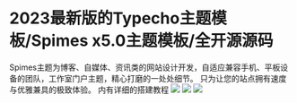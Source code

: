 # 2023最新版的Typecho主题模板/Spimes x5.0主题模板/全开源源码

Spimes主题为博客、自媒体、资讯类的网站设计开发，自适应兼容手机、平板设备的团队，工作室门户主题，精心打磨的一处处细节。
只为让您的站点拥有速度与优雅兼具的极致体验。
内有详细的搭建教程
[![](https://wukongymw.com/wp-content/uploads/2023/04/1681389991-f7f4262a782a710.png)](https://wukongymw.com/wp-content/uploads/2023/04/1681389991-f7f4262a782a710.png)
[![](https://wukongymw.com/wp-content/uploads/2023/04/1681389990-1ca4312a1e49636.png)](https://wukongymw.com/wp-content/uploads/2023/04/1681389990-1ca4312a1e49636.png)
[![](https://wukongymw.com/wp-content/uploads/2023/04/1681389989-5974e6c1cf8b7c2.png)](https://wukongymw.com/wp-content/uploads/2023/04/1681389989-5974e6c1cf8b7c2.png)